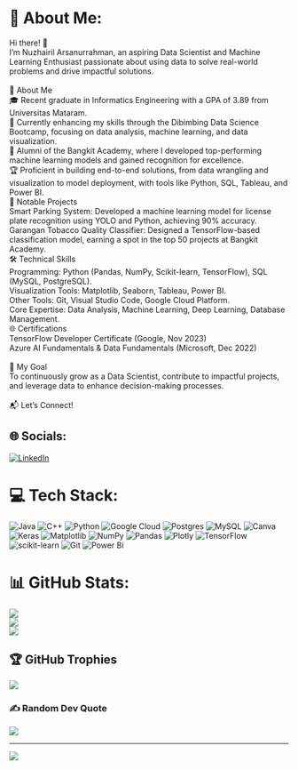 # 💫 About Me:
Hi there! 👋<br>I’m Nuzhairil Arsanurrahman, an aspiring Data Scientist and Machine Learning Enthusiast passionate about using data to solve real-world problems and drive impactful solutions.<br><br>🌟 About Me<br>🎓 Recent graduate in Informatics Engineering with a GPA of 3.89 from Universitas Mataram.<br>🌱 Currently enhancing my skills through the Dibimbing Data Science Bootcamp, focusing on data analysis, machine learning, and data visualization.<br>🤖 Alumni of the Bangkit Academy, where I developed top-performing machine learning models and gained recognition for excellence.<br>🏆 Proficient in building end-to-end solutions, from data wrangling and visualization to model deployment, with tools like Python, SQL, Tableau, and Power BI.<br>🚀 Notable Projects<br>Smart Parking System: Developed a machine learning model for license plate recognition using YOLO and Python, achieving 90% accuracy.<br>Garangan Tobacco Quality Classifier: Designed a TensorFlow-based classification model, earning a spot in the top 50 projects at Bangkit Academy.<br>🛠 Technical Skills<br>Programming: Python (Pandas, NumPy, Scikit-learn, TensorFlow), SQL (MySQL, PostgreSQL).<br>Visualization Tools: Matplotlib, Seaborn, Tableau, Power BI.<br>Other Tools: Git, Visual Studio Code, Google Cloud Platform.<br>Core Expertise: Data Analysis, Machine Learning, Deep Learning, Database Management.<br>🌐 Certifications<br>TensorFlow Developer Certificate (Google, Nov 2023)<br>Azure AI Fundamentals & Data Fundamentals (Microsoft, Dec 2022)<br><br>🎯 My Goal<br>To continuously grow as a Data Scientist, contribute to impactful projects, and leverage data to enhance decision-making processes.<br><br>📬 Let’s Connect!<br>


## 🌐 Socials:
[![LinkedIn](https://img.shields.io/badge/LinkedIn-%230077B5.svg?logo=linkedin&logoColor=white)](https://linkedin.com/in/https://www.linkedin.com/in/nuzhairil-arsanurrahman-637315235/) 

# 💻 Tech Stack:
![Java](https://img.shields.io/badge/java-%23ED8B00.svg?style=for-the-badge&logo=openjdk&logoColor=white) ![C++](https://img.shields.io/badge/c++-%2300599C.svg?style=for-the-badge&logo=c%2B%2B&logoColor=white) ![Python](https://img.shields.io/badge/python-3670A0?style=for-the-badge&logo=python&logoColor=ffdd54) ![Google Cloud](https://img.shields.io/badge/GoogleCloud-%234285F4.svg?style=for-the-badge&logo=google-cloud&logoColor=white) ![Postgres](https://img.shields.io/badge/postgres-%23316192.svg?style=for-the-badge&logo=postgresql&logoColor=white) ![MySQL](https://img.shields.io/badge/mysql-4479A1.svg?style=for-the-badge&logo=mysql&logoColor=white) ![Canva](https://img.shields.io/badge/Canva-%2300C4CC.svg?style=for-the-badge&logo=Canva&logoColor=white) ![Keras](https://img.shields.io/badge/Keras-%23D00000.svg?style=for-the-badge&logo=Keras&logoColor=white) ![Matplotlib](https://img.shields.io/badge/Matplotlib-%23ffffff.svg?style=for-the-badge&logo=Matplotlib&logoColor=black) ![NumPy](https://img.shields.io/badge/numpy-%23013243.svg?style=for-the-badge&logo=numpy&logoColor=white) ![Pandas](https://img.shields.io/badge/pandas-%23150458.svg?style=for-the-badge&logo=pandas&logoColor=white) ![Plotly](https://img.shields.io/badge/Plotly-%233F4F75.svg?style=for-the-badge&logo=plotly&logoColor=white) ![TensorFlow](https://img.shields.io/badge/TensorFlow-%23FF6F00.svg?style=for-the-badge&logo=TensorFlow&logoColor=white) ![scikit-learn](https://img.shields.io/badge/scikit--learn-%23F7931E.svg?style=for-the-badge&logo=scikit-learn&logoColor=white) ![Git](https://img.shields.io/badge/git-%23F05033.svg?style=for-the-badge&logo=git&logoColor=white) ![Power Bi](https://img.shields.io/badge/power_bi-F2C811?style=for-the-badge&logo=powerbi&logoColor=black)
# 📊 GitHub Stats:
![](https://github-readme-stats.vercel.app/api?username=Arsan24&theme=dark&hide_border=false&include_all_commits=false&count_private=false)<br/>
![](https://github-readme-streak-stats.herokuapp.com/?user=Arsan24&theme=dark&hide_border=false)<br/>
![](https://github-readme-stats.vercel.app/api/top-langs/?username=Arsan24&theme=dark&hide_border=false&include_all_commits=false&count_private=false&layout=compact)

## 🏆 GitHub Trophies
![](https://github-profile-trophy.vercel.app/?username=Arsan24&theme=radical&no-frame=false&no-bg=true&margin-w=4)

### ✍️ Random Dev Quote
![](https://quotes-github-readme.vercel.app/api?type=horizontal&theme=radical)

---
[![](https://visitcount.itsvg.in/api?id=Arsan24&icon=0&color=0)](https://visitcount.itsvg.in)

<!-- Proudly created with GPRM ( https://gprm.itsvg.in ) -->

